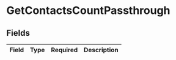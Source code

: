 # GetContactsCountPassthrough


## Fields

| Field       | Type        | Required    | Description |
| ----------- | ----------- | ----------- | ----------- |